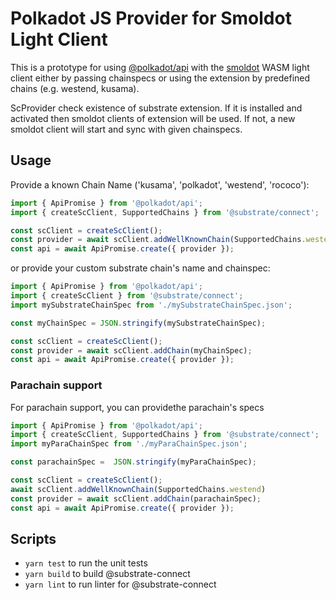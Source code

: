 # Polkadot JS Provider for Smoldot Light Client

This is a prototype for using [@polkadot/api](https://polkadot.js.org/docs/api/start)
with the [smoldot](https://npmjs.com/package/smoldot) WASM light client either by 
passing chainspecs or using the extension by predefined chains (e.g. westend, kusama).

ScProvider check existence of substrate extension. If it is installed and activated then
smoldot clients of extension will be used. If not, a new smoldot client will start and
sync with given chainspecs.
## Usage
Provide a known Chain Name ('kusama', 'polkadot', 'westend', 'rococo'):
```js
import { ApiPromise } from '@polkadot/api';
import { createScClient, SupportedChains } from '@substrate/connect';

const scClient = createScClient();
const provider = await scClient.addWellKnownChain(SupportedChains.westend);
const api = await ApiPromise.create({ provider });
```

or provide your custom substrate chain's name and chainspec:

```js
import { ApiPromise } from '@polkadot/api';
import { createScClient } from '@substrate/connect';
import mySubstrateChainSpec from './mySubstrateChainSpec.json';

const myChainSpec = JSON.stringify(mySubstrateChainSpec);

const scClient = createScClient();
const provider = await scClient.addChain(myChainSpec);
const api = await ApiPromise.create({ provider });
```


### Parachain support

For parachain support, you can providethe parachain's specs
```js
import { ApiPromise } from '@polkadot/api';
import { createScClient, SupportedChains } from '@substrate/connect';
import myParaChainSpec from './myParaChainSpec.json';

const parachainSpec =  JSON.stringify(myParaChainSpec);

const scClient = createScClient();
await scClient.addWellKnownChain(SupportedChains.westend)
const provider = await scClient.addChain(parachainSpec);
const api = await ApiPromise.create({ provider });
```

## Scripts

* `yarn test` to run the unit tests
* `yarn build` to build @substrate-connect
* `yarn lint` to run linter for @substrate-connect

